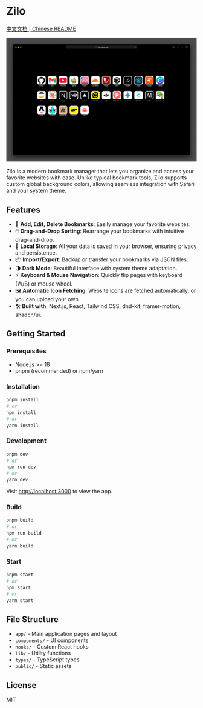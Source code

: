 # Zilo

[中文文档 | Chinese README](./README.zh-CN.md)

<img src="/public/preview.png">

Zilo is a modern bookmark manager that lets you organize and access your favorite websites with ease. Unlike typical bookmark tools, Zilo supports custom global background colors, allowing seamless integration with Safari and your system theme.

## Features

- 🚀 **Add, Edit, Delete Bookmarks**: Easily manage your favorite websites.
- 🖱️ **Drag-and-Drop Sorting**: Rearrange your bookmarks with intuitive drag-and-drop.
- 💾 **Local Storage**: All your data is saved in your browser, ensuring privacy and persistence.
- 📦 **Import/Export**: Backup or transfer your bookmarks via JSON files.
- 🌗 **Dark Mode**: Beautiful interface with system theme adaptation.
- ⚡ **Keyboard & Mouse Navigation**: Quickly flip pages with keyboard (W/S) or mouse wheel.
- 🖼️ **Automatic Icon Fetching**: Website icons are fetched automatically, or you can upload your own.
- 🛠️ **Built with**: Next.js, React, Tailwind CSS, dnd-kit, framer-motion, shadcn/ui.

## Getting Started

### Prerequisites

- Node.js >= 18
- pnpm (recommended) or npm/yarn

### Installation

```bash
pnpm install
# or
npm install
# or
yarn install
```

### Development

```bash
pnpm dev
# or
npm run dev
# or
yarn dev
```

Visit [http://localhost:3000](http://localhost:3000) to view the app.

### Build

```bash
pnpm build
# or
npm run build
# or
yarn build
```

### Start

```bash
pnpm start
# or
npm start
# or
yarn start
```

## File Structure

- `app/` - Main application pages and layout
- `components/` - UI components
- `hooks/` - Custom React hooks
- `lib/` - Utility functions
- `types/` - TypeScript types
- `public/` - Static assets

## License

MIT